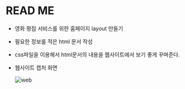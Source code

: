 # READ ME

* 영화 평점 서비스를 위한 홈페이지 layout 만들기
* 필요한 정보를 적은 html 문서 작성
* css파일을 이용해서 html문서의 내용을 웹사이트에서 보기 좋게 꾸며준다.

* 웹사이트 캡처 화면

  ![web](https://user-images.githubusercontent.com/52534963/62338416-6b41ef00-b513-11e9-9fa2-05259f7288aa.PNG)